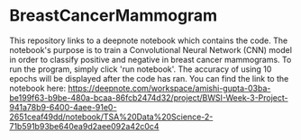 # BreastCancerMammogram
This repository links to a deepnote notebook which contains the code. The notebook's purpose is to train a Convolutional Neural Network (CNN) model in order to classify positive and negative in breast cancer mammograms. To run the program, simply click 'run notebook'. The accuracy of using 10 epochs will be displayed after the code has ran. 
You can find the link to the notebook here: https://deepnote.com/workspace/amishi-gupta-03ba-be199f63-b9be-480a-bcaa-86fcb2474d32/project/BWSI-Week-3-Project-941a78b9-6400-4aee-91e0-2651ceaf49dd/notebook/TSA%20Data%20Science-2-71b591b93be640ea9d2aee092a42c0c4 
